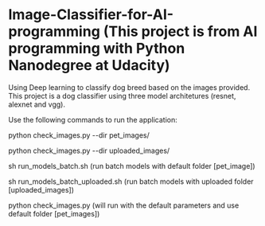 # Image-Classifier-for-AI-programming (This project is from AI programming with Python Nanodegree at Udacity)
Using Deep learning to classify dog breed based on the images provided.
This project is a dog classifier using three model architetures (resnet, alexnet and vgg).

Use the following commands to run the application:

python check_images.py --dir pet_images/

python check_images.py --dir uploaded_images/ 

sh run_models_batch.sh   (run batch models with default folder [pet_image])

sh run_models_batch_uploaded.sh    (run batch models with uploaded folder [uploaded_images])

python check_images.py (will run with the default parameters and use default folder [pet_images])

